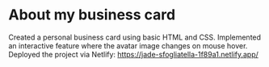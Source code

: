 # About my business card
Created a personal business card using basic HTML and CSS.
Implemented an interactive feature where the avatar image changes on mouse hover.
Deployed the project via Netlify: https://jade-sfogliatella-1f89a1.netlify.app/
